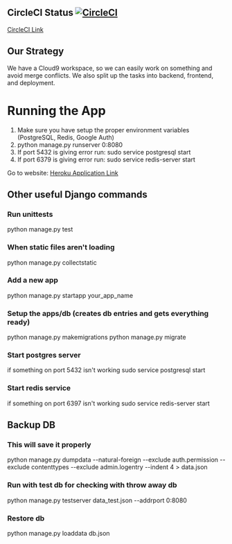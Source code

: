 ## CircleCI Status [![CircleCI](https://circleci.com/gh/CSUMB-SCD/problem_solvent.svg?style=svg&circle-token=9bbddaaa4310633b363982d784075154253134f2)](https://circleci.com/gh/CSUMB-SCD/problem_solvent) 
[CircleCI Link](https://circleci.com/gh/CSUMB-SCD/problem_solvent)
## Our Strategy
We have a Cloud9 workspace, so we can easily work on something and avoid merge conflicts. We also split up the tasks into backend, frontend, and deployment.

# Running the App
1. Make sure you have setup the proper environment variables (PostgreSQL, Redis, Google Auth)
2. python manage.py runserver 0:8080
3. If port 5432 is giving error run: sudo service postgresql start
4. If port 6379 is giving error run: sudo service redis-server start

Go to website: [Heroku Application Link](https://problem-solvent.herokuapp.com) 

## Other useful Django commands

### Run unittests
python manage.py test

### When static files aren't loading
python manage.py collectstatic

### Add a new app
python manage.py startapp your_app_name

### Setup the apps/db (creates db entries and gets everything ready)
python manage.py makemigrations
python manage.py migrate

### Start postgres server
if something on port 5432 isn't working
sudo service postgresql start

### Start redis service
if something on port 6397 isn't working
sudo service redis-server start

## Backup DB
### This will save it properly
python manage.py dumpdata --natural-foreign --exclude auth.permission --exclude contenttypes --exclude admin.logentry --indent 4 > data.json

### Run with test db for checking with throw away db
python manage.py testserver data_test.json --addrport 0:8080

### Restore db
python manage.py loaddata db.json